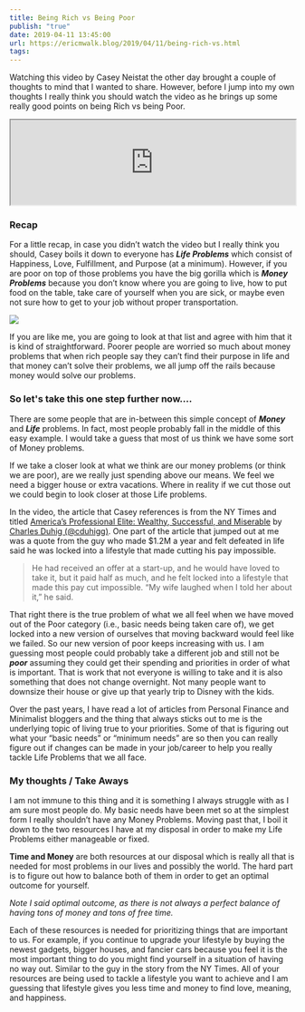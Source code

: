 ```yaml
---
title: Being Rich vs Being Poor
publish: "true"
date: 2019-04-11 13:45:00
url: https://ericmwalk.blog/2019/04/11/being-rich-vs.html
tags: 
---
```


Watching this video by Casey Neistat the other day brought a couple of thoughts to mind that I wanted to share. However, before I jump into my own thoughts I really think you should watch the video as he brings up some really good points on being Rich vs being Poor.

<iframe width=100% src="https://www.youtube.com/embed/ROfBLx6bLZI">
</iframe>

### Recap
For a little recap, in case you didn’t watch the video but I really think you should, Casey boils it down to everyone has ***Life Problems*** which consist of Happiness, Love, Fulfillment, and Purpose (at a minimum). However, if you are poor on top of those problems you have the big gorilla which is ***Money Problems*** because you don’t know where you are going to live, how to put food on the table, take care of yourself when you are sick, or maybe even not sure how to get to your job without proper transportation.


![](https://ericmwalk.blog/uploads/2021/bfdfb325c4.png)

If you are like me, you are going to look at that list and agree with him that it is kind of straightforward. Poorer people are worried so much about money problems that when rich people say they can’t find their purpose in life and that money can’t solve their problems, we all jump off the rails because money would solve our problems. 

### So let's take this one step further now….
There are some people that are in-between this simple concept of ***Money*** and ***Life*** problems. In fact, most people probably fall in the middle of this easy example. I would take a guess that most of us think we have some sort of Money problems.

If we take a closer look at what we think are our money problems (or think we are poor), are we really just spending above our means. We feel we need a bigger house or extra vacations. Where in reality if we cut those out we could begin to look closer at those Life problems.

In the video, the article that Casey references is from the NY Times and titled [America’s Professional Elite: Wealthy, Successful, and Miserable](https://www.nytimes.com/interactive/2019/02/21/magazine/elite-professionals-jobs-happiness.html) by [Charles Duhig (@cduhigg)](https://twitter.com/cduhigg). One part of the article that jumped out at me was a quote from the guy who made $1.2M a year and felt defeated in life said he was locked into a lifestyle that made cutting his pay impossible.

>He had received an offer at a start-up, and he would have loved to take it, but it paid half as much, and he felt locked into a lifestyle that made this pay cut impossible. “My wife laughed when I told her about it,” he said.

That right there is the true problem of what we all feel when we have moved out of the Poor category (i.e., basic needs being taken care of), we get locked into a new version of ourselves that moving backward would feel like we failed. So our new version of poor keeps increasing with us. I am guessing most people could probably take a different job and still not be ***poor*** assuming they could get their spending and priorities in order of what is important. That is work that not everyone is willing to take and it is also something that does not change overnight. Not many people want to downsize their house or give up that yearly trip to Disney with the kids.

Over the past years, I have read a lot of articles from Personal Finance and Minimalist bloggers and the thing that always sticks out to me is the underlying topic of living true to your priorities. Some of that is figuring out what your “basic needs” or “minimum needs” are so then you can really figure out if changes can be made in your job/career to help you really tackle Life Problems that we all face. 

### My thoughts / Take Aways
I am not immune to this thing and it is something I always struggle with as I am sure most people do. My basic needs have been met so at the simplest form I really shouldn’t have any Money Problems. Moving past that, I boil it down to the two resources I have at my disposal in order to make my Life Problems either manageable or fixed. 

**Time and Money** are both resources at our disposal which is really all that is needed for most problems in our lives and possibly the world. The hard part is to figure out how to balance both of them in order to get an optimal outcome for yourself. 

*Note I said optimal outcome, as there is not always a perfect balance of having tons of money and tons of free time.*

Each of these resources is needed for prioritizing things that are important to us. For example, if you continue to upgrade your lifestyle by buying the newest gadgets, bigger houses, and fancier cars because you feel it is the most important thing to do you might find yourself in a situation of having no way out. Similar to the guy in the story from the NY Times. All of your resources are being used to tackle a lifestyle you want to achieve and I am guessing that lifestyle gives you less time and money to find love, meaning, and happiness.